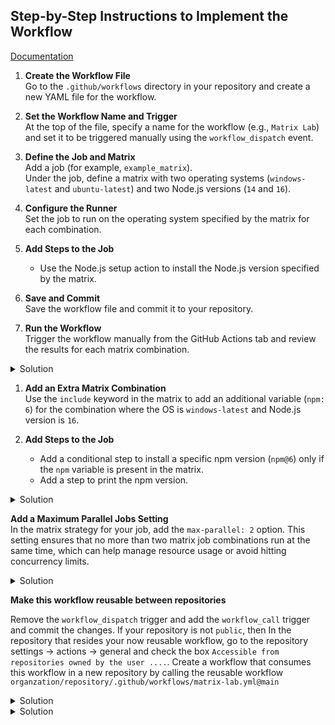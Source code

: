 
## Step-by-Step Instructions to Implement the Workflow
[Documentation](https://docs.github.com/en/actions/writing-workflows/choosing-what-your-workflow-does/running-variations-of-jobs-in-a-workflow)
1. **Create the Workflow File**  
   Go to the `.github/workflows` directory in your repository and create a new YAML file for the workflow.

2. **Set the Workflow Name and Trigger**  
   At the top of the file, specify a name for the workflow (e.g., `Matrix Lab`) and set it to be triggered manually using the `workflow_dispatch` event.

3. **Define the Job and Matrix**  
   Add a job (for example, `example_matrix`).  
   Under the job, define a matrix with two operating systems (`windows-latest` and `ubuntu-latest`) and two Node.js versions (`14` and `16`).

4. **Configure the Runner**  
   Set the job to run on the operating system specified by the matrix for each combination.

5. **Add Steps to the Job**  
   - Use the Node.js setup action to install the Node.js version specified by the matrix.

6. **Save and Commit**  
   Save the workflow file and commit it to your repository.

7. **Run the Workflow**  
   Trigger the workflow manually from the GitHub Actions tab and review the results for each matrix combination.

<details>
  <summary>Solution</summary>

```YAML
name: Matrix Lab
on:
  workflow_dispatch:
jobs:
  example_matrix:
    strategy:
      matrix:
        os: [windows-latest, ubuntu-latest]
        node: [14, 16]
    runs-on: ${{ matrix.os }}
    steps:
      - uses: actions/setup-node@v4
        with:
          node-version: ${{ matrix.node }}
```

</details>


1. **Add an Extra Matrix Combination**  
   Use the `include` keyword in the matrix to add an additional variable (`npm: 6`) for the combination where the OS is `windows-latest` and Node.js version is `16`.

2. **Add Steps to the Job**  
   - Add a conditional step to install a specific npm version (`npm@6`) only if the `npm` variable is present in the matrix.
   - Add a step to print the npm version.

<details>
  <summary>Solution</summary>

```YAML
name: Matrix Lab
on:
  workflow_dispatch:
jobs:
  example_matrix:
    strategy:
      matrix:
        os: [windows-latest, ubuntu-latest]
        node: [14, 16]
        include:
          - os: windows-latest
            node: 16
            npm: 6
    runs-on: ${{ matrix.os }}
    steps:
      - uses: actions/setup-node@v4
        with:
          node-version: ${{ matrix.node }}
      - if: ${{ matrix.npm }}
        run: npm install -g npm@${{ matrix.npm }}
      - run: npm --version
```

</details>

**Add a Maximum Parallel Jobs Setting**  
In the matrix strategy for your job, add the `max-parallel: 2` option. This setting ensures that no more than two matrix job combinations run at the same time, which can help manage resource usage or avoid hitting concurrency limits.

<details>
  <summary>Solution</summary>

```YAML
name: Matrix Lab
on:
  workflow_dispatch:
jobs:
  example_matrix:
    strategy:
      max-parallel: 2
      matrix:
        os: [windows-latest, ubuntu-latest]
        node: [14, 16]
        include:
          - os: windows-latest
            node: 16
            npm: 6
    runs-on: ${{ matrix.os }}
    steps:
      - uses: actions/setup-node@v4
        with:
          node-version: ${{ matrix.node }}
      - if: ${{ matrix.npm }}
        run: npm install -g npm@${{ matrix.npm }}
      - run: npm --version
```

</details>

**Make this workflow reusable between repositories**

Remove the `workflow_dispatch` trigger and add the `workflow_call` trigger and commit the changes. If your repository is not `public`, then In the repository that resides your now reusable workflow, go to the repository settings -> actions -> general and check the box `Accessible from repositories owned by the user ....`. Create a workflow that consumes this workflow in a new repository by calling the reusable workflow `organzation/repository/.github/workflows/matrix-lab.yml@main`

<details>
  <summary>Solution</summary>

```YAML
name: Matrix Lab
on:
  workflow_call:
jobs:
  example_matrix:
    strategy:
      max-parallel: 2
      matrix:
        os: [windows-latest, ubuntu-latest]
        node: [14, 16]
        include:
          - os: windows-latest
            node: 16
            npm: 6
    runs-on: ${{ matrix.os }}
    steps:
      - uses: actions/setup-node@v4
        with:
          node-version: ${{ matrix.node }}
      - if: ${{ matrix.npm }}
        run: npm install -g npm@${{ matrix.npm }}
      - run: npm --version
```

</details>

<details>
  <summary>Solution</summary>

```YAML
name: Consume workflow
on:
  workflow_dispatch:
jobs:
  consume_workflow:
    - uses: organzation/repository/.github/workflows/matrix-lab.yml@main
```

</details>
